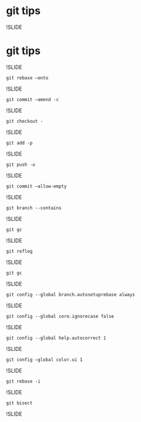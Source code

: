 # git tips

!SLIDE

# git tips

!SLIDE

``` 
git rebase —onto
```

!SLIDE

``` 
git commit —amend -c
```

!SLIDE

``` 
git checkout -
```

!SLIDE

``` 
git add -p
```

!SLIDE

``` 
git push -u
```

!SLIDE

``` 
git commit —allow-empty
```

!SLIDE

``` 
git branch --contains
```

!SLIDE

``` 
git gc
```

!SLIDE

``` 
git reflog
```

!SLIDE

``` 
git gc
```

!SLIDE

``` 
git config --global branch.autosetuprebase always
```

!SLIDE

``` 
git config --global core.ignorecase false 
```

!SLIDE

``` 
git config --global help.autocorrect 1
```

!SLIDE

``` 
git config —global color.ui 1
```

!SLIDE

``` 
git rebase -i
```

!SLIDE

``` 
git bisect
```

!SLIDE